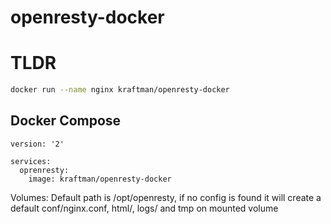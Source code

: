 openresty-docker
================

# TLDR

```bash
docker run --name nginx kraftman/openresty-docker
```

## Docker Compose

```
version: '2'

services:
  oprenresty:
    image: kraftman/openresty-docker
```

Volumes:
Default path is /opt/openresty, if no config is found it will create a default conf/nginx.conf, html/, logs/ and tmp on mounted volume